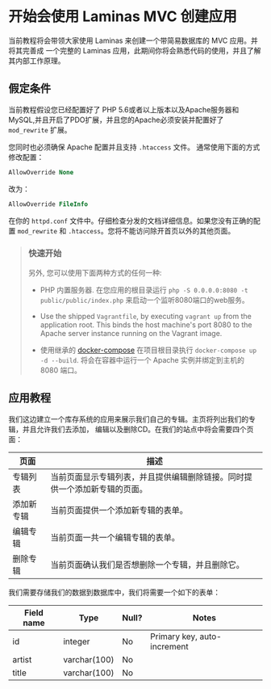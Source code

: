 # 开始会使用 Laminas MVC 创建应用

当前教程将会带领大家使用 Laminas 来创建一个带简易数据库的 MVC 应用。并将其完善成
一个完整的 Laminas 应用，此期间你将会熟悉代码的使用，并且了解其内部工作原理。

## 假定条件

当前教程假设您已经配置好了 PHP 5.6或者以上版本以及Apache服务器和MySQL,并且开启了PDO扩展，并且您的Apache必须安装并配置好了 `mod_rewrite` 扩展。

您同时也必须确保 Apache 配置并且支持 `.htaccess` 文件。
通常使用下面的方式修改配置：

```apache
AllowOverride None
```

改为：

```apache
AllowOverride FileInfo
```

在你的 `httpd.conf` 文件中。仔细检查分发的文档详细信息。如果您没有正确的配置 `mod_rewrite` 
和 `.htaccess`。您将不能访问除开首页以外的其他页面。

> ### 快速开始
>
> 另外, 您可以使用下面两种方式的任何一种:
>
> - PHP 内置服务器. 在您应用的根目录运行 
>   `php -S 0.0.0.0:8080 -t public/public/index.php` 
>   来启动一个监听8080端口的web服务。
>
> - Use the shipped `Vagrantfile`, by executing `vagrant up` from the
>   application root. This binds the host machine's port 8080 to the Apache
>   server instance running on the Vagrant image.
>
> - 使用继承的 [docker-compose](https://docs.docker.com/compose/)
>   在项目根目录执行 `docker-compose up -d --build`.
>   将会在容器中运行一个 Apache 实例并绑定到主机的 8080 端口。

## 应用教程

我们这边建立一个库存系统的应用来展示我们自己的专辑。主页将列出我们的专辑，并且允许我们去添加，
编辑以及删除CD。在我们的站点中将会需要四个页面：

页面            | 描述
-------------  | -----------
专辑列表        | 当前页面显示专辑列表，并且提供编辑删除链接。同时提供一个添加新专辑的页面。
添加新专辑      | 当前页面提供一个添加新专辑的表单。
编辑专辑        | 当前页面一共一个编辑专辑的表单。
删除专辑        | 当前页面确认我们是否想删除一个专辑，并且删除它。

我们需要存储我们的数据到数据库中，我们将需要一个如下的表单：

Field name | Type         | Null? | Notes
---------- | ------------ | ----- | -----
id         | integer      | No    | Primary key, auto-increment
artist     | varchar(100) | No    |
title      | varchar(100) | No    |
